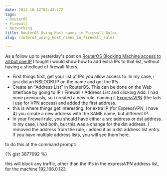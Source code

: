 ```yaml
---
date: 2012-10-12T07:43:17Z
tags:
- RouterOS
- Firewall
- Networking
title: RouterOS Using Host names in Firewall Rules
slug: routeros_using_host_names_in_firewall_rules

---
```

 

As a follow up to yesterday's post on [RouterOS Blocking Machine access to all but one IP][1] I tought i would show how to add extra IPs to that list, without having a shedload of firewall filters.

* First things first, get your list of IPs you allow access to. In my case, i just did an NSLOOKUP on the name and got the IPs.
* Create an "Address List" in RouterOS. This can be done on the Web Interface by going to IP / Firewall / Address List and clicking Add. I had none previously, so i created a new rule, naming it [ExpressVPN][2] (the lads i use for VPN access) and added the first address.
* this is where things get interesting. for extra IP (for ExpressVPN, i have 4) you create a new address with the SAME name, but different IP.
* in your firewall rule, you should have either a src address or dst address. in my case, i had both, but this was a change for the dst address. I removed the address from the rule, i added it as a dst address list entry. If you have multiple address lists, you will see them here.

to do this at the command prompt:

{% gist 3877692 %}

this will block any traffic, other than the IPs in the expressVPN address list, for the machine 192.168.0.123.

[1]:http://tiernanotoole.ie/2012/10/11/routeros_blocking_machine_access.html
[2]:www.expressvpn.com/?referrer_email=tiernan@tiernanotoole.ie/

